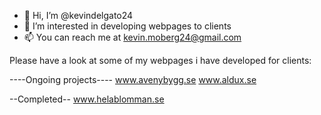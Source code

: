 - 👋 Hi, I’m @kevindelgato24
- 👀 I’m interested in developing webpages to clients
- 📫 You can reach me at kevin.moberg24@gmail.com

Please have a look at some of my webpages i have developed for clients:


----Ongoing projects----
www.avenybygg.se
www.aldux.se


--Completed--
www.helablomman.se



